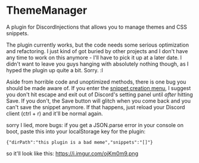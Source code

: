 # ThemeManager
A plugin for DiscordInjections that allows you to manage themes and CSS snippets.

The plugin currently works, but the code needs some serious optimization and refactoring. I just kind of got buried by other projects and I don't have any time to work on this anymore - I'll have to pick it up at a later date. I didn't want to leave you guys hanging with absolutely nothing though, as I hyped the plugin up quite a bit. Sorry. :l

Aside from horrible code and unoptimized methods, there is one bug you should be made aware of. If you enter the [snippet creation menu](https://i.imgur.com/VvoRTyC.png), I suggest you don't hit escape and exit out of Discord's setting panel until *after* hitting Save. If you don't, the Save button will glitch when you come back and you can't save the snippet anymore. If that happens, just reload your Discord client (ctrl + r) and it'll be normal again.

sorry I lied, more bugs: 
if you get a JSON.parse error in your console on boot, paste this into your localStorage key for the plugin:
```
{"dirPath":"this plugin is a bad meme","snippets":"[]"}
```
so it'll look like this: https://i.imgur.com/ojKm0m9.png


